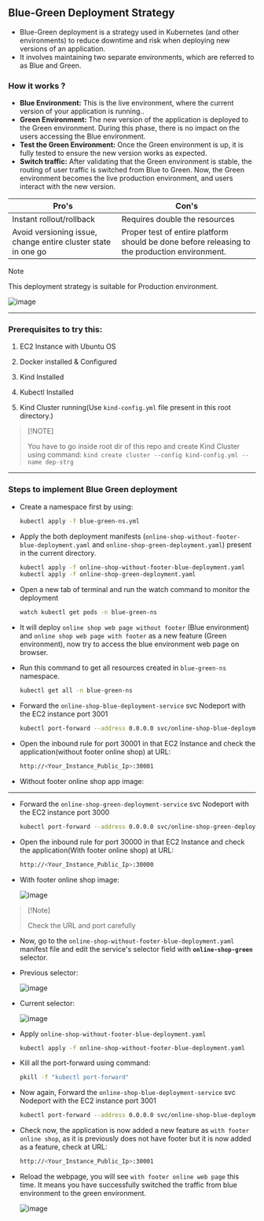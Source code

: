 ## Blue-Green Deployment Strategy

- Blue-Green deployment is a strategy used in Kubernetes (and other environments) to reduce downtime and risk when deploying new versions of an application.
- It involves maintaining two separate environments, which are referred to as Blue and Green.


### How it works ?

- <b>Blue Environment:</b> This is the live environment, where the current version of your application is running..
- <b>Green Environment:</b> The new version of the application is deployed to the Green environment. During this phase, there is no impact on the users accessing the Blue environment.
- <b>Test the Green Environment:</b> Once the Green environment is up, it is fully tested to ensure the new version works as expected.
- <b>Switch traffic:</b> After validating that the Green environment is stable, the routing of user traffic is switched from Blue to Green. Now, the Green environment becomes the live production environment, and users interact with the new version.

| Pro's    | Con's |
| -------- | ------- |
| Instant rollout/rollback | Requires double the resources    |
| Avoid versioning issue, change entire cluster state in one go | Proper test of entire platform should be done before releasing to the production environment. |

> [!Note]
> This deployment strategy is suitable for Production environment.

![image](https://github.com/user-attachments/assets/ad967289-f554-473b-ba67-4953e57270c2)

---

### Prerequisites to try this:

1. EC2 Instance with Ubuntu OS

2. Docker installed & Configured

3. Kind Installed

4. Kubectl Installed

5. Kind Cluster running(Use `kind-config.yml` file present in this root directory.)

>   [!NOTE]
> 
>   You have to go inside root dir of this repo and create Kind Cluster using command: `kind create cluster --config kind-config.yml --name dep-strg`

---

### Steps to implement Blue Green deployment

- Create a namespace first by using:

    ```bash
    kubectl apply -f blue-green-ns.yml
    ```

- Apply the both deployment manifests (`online-shop-without-footer-blue-deployment.yaml` and `online-shop-green-deployment.yaml`) present in the current directory.

    ```bash
    kubectl apply -f online-shop-without-footer-blue-deployment.yaml
    kubectl apply -f online-shop-green-deployment.yaml
    ```

- Open a new tab of terminal and run the watch command to monitor the deployment

    ```bash
    watch kubectl get pods -n blue-green-ns
    ```

- It will deploy `online shop web page without footer` (Blue environment) and `online shop web page with footer` as a new feature (Green environment), now try to access the blue environment web page on browser.

- Run this command to get all resources created in `blue-green-ns` namespace.

    ```bash
    kubectl get all -n blue-green-ns
    ```

- Forward the `online-shop-blue-deployment-service` svc Nodeport with the EC2 instance port 3001

    ```bash
    kubectl port-forward --address 0.0.0.0 svc/online-shop-blue-deployment-service 30001:3001 -n blue-green-ns &
    ```

- Open the inbound rule for port 30001 in that EC2 Instance and check the application(without footer online shop) at URL:

    ```bash
    http://<Your_Instance_Public_Ip>:30001
    ```

- Without footer online shop app image:


---

- Forward the `online-shop-green-deployment-service` svc Nodeport with the EC2 instance port 3000

    ```bash
    kubectl port-forward --address 0.0.0.0 svc/online-shop-green-deployment-service 30000:3000 -n blue-green-ns &
    ```

- Open the inbound rule for port 30000 in that EC2 Instance and check the application(With footer online shop) at URL:

    ```bash
    http://<Your_Instance_Public_Ip>:30000
    ```

- With footer online shop image:
    
    ![image](https://github.com/user-attachments/assets/7c73464a-2e4d-4a6a-9b60-207d72d5b66a)


>   [!Note]
>
>   Check the URL and port carefully 


- Now, go to the `online-shop-without-footer-blue-deployment.yaml` manifest file and edit the service's selector field with **`online-shop-green`** selector.

- Previous selector:

    ![image](https://github.com/user-attachments/assets/5fa85a34-55b1-458b-ac56-c07b3ec91f06)

- Current selector:

    ![image](https://github.com/user-attachments/assets/9c4732e1-db91-417d-b04f-c46a3fb5d13a)

- Apply `online-shop-without-footer-blue-deployment.yaml`

    ```bash
    kubectl apply -f online-shop-without-footer-blue-deployment.yaml
    ```
- Kill all the port-forward using command:
    
    ```bash
    pkill -f "kubectl port-forward"
    ```

- Now again, Forward the `online-shop-blue-deployment-service` svc Nodeport with the EC2 instance port 3001

    ```bash
    kubectl port-forward --address 0.0.0.0 svc/online-shop-blue-deployment-service 30001:3001 -n blue-green-ns &
    ```

- Check now, the application is now added a new feature as `with footer online shop`, as it is previously does not have footer but it is now added as a feature, check at URL:

    ```bash
    http://<Your_Instance_Public_Ip>:30001
    ```

- Reload the webpage, you will see `with footer online web page` this time. It means you have successfully switched the traffic from blue environment to the green environment.

    ![image](https://github.com/user-attachments/assets/8b154fbc-dd68-45da-95d9-c6238e831ebe)

